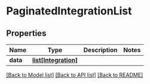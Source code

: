# PaginatedIntegrationList

## Properties
Name | Type | Description | Notes
------------ | ------------- | ------------- | -------------
**data** | [**list[Integration]**](Integration.md) |  | 

[[Back to Model list]](../README.md#documentation-for-models) [[Back to API list]](../README.md#documentation-for-api-endpoints) [[Back to README]](../README.md)

